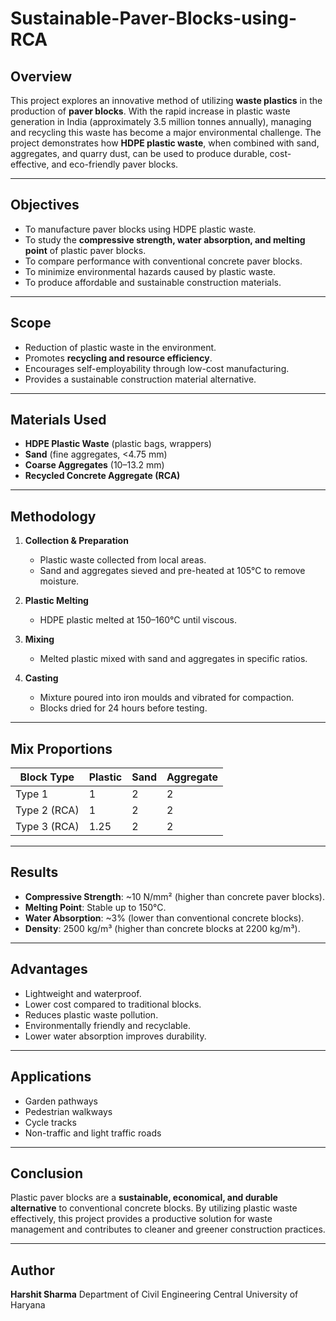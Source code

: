 # Sustainable-Paver-Blocks-using-RCA

## Overview

This project explores an innovative method of utilizing **waste plastics** in the production of **paver blocks**. With the rapid increase in plastic waste generation in India (approximately 3.5 million tonnes annually), managing and recycling this waste has become a major environmental challenge.
The project demonstrates how **HDPE plastic waste**, when combined with sand, aggregates, and quarry dust, can be used to produce durable, cost-effective, and eco-friendly paver blocks.

---

## Objectives

* To manufacture paver blocks using HDPE plastic waste.
* To study the **compressive strength, water absorption, and melting point** of plastic paver blocks.
* To compare performance with conventional concrete paver blocks.
* To minimize environmental hazards caused by plastic waste.
* To produce affordable and sustainable construction materials.

---

## Scope

* Reduction of plastic waste in the environment.
* Promotes **recycling and resource efficiency**.
* Encourages self-employability through low-cost manufacturing.
* Provides a sustainable construction material alternative.

---

## Materials Used

* **HDPE Plastic Waste** (plastic bags, wrappers)
* **Sand** (fine aggregates, <4.75 mm)
* **Coarse Aggregates** (10–13.2 mm)
* **Recycled Concrete Aggregate (RCA)**

---

## Methodology

1. **Collection & Preparation**

   * Plastic waste collected from local areas.
   * Sand and aggregates sieved and pre-heated at 105°C to remove moisture.

2. **Plastic Melting**

   * HDPE plastic melted at 150–160°C until viscous.

3. **Mixing**

   * Melted plastic mixed with sand and aggregates in specific ratios.

4. **Casting**

   * Mixture poured into iron moulds and vibrated for compaction.
   * Blocks dried for 24 hours before testing.

---

## Mix Proportions

| Block Type   | Plastic | Sand | Aggregate |
| ------------ | ------- | ---- | --------- |
| Type 1       | 1       | 2    | 2         |
| Type 2 (RCA) | 1       | 2    | 2         |
| Type 3 (RCA) | 1.25    | 2    | 2         |

---

## Results

* **Compressive Strength**: \~10 N/mm² (higher than concrete paver blocks).
* **Melting Point**: Stable up to 150°C.
* **Water Absorption**: \~3% (lower than conventional concrete blocks).
* **Density**: 2500 kg/m³ (higher than concrete blocks at 2200 kg/m³).

---

## Advantages

* Lightweight and waterproof.
* Lower cost compared to traditional blocks.
* Reduces plastic waste pollution.
* Environmentally friendly and recyclable.
* Lower water absorption improves durability.

---

## Applications

* Garden pathways
* Pedestrian walkways
* Cycle tracks
* Non-traffic and light traffic roads

---

## Conclusion

Plastic paver blocks are a **sustainable, economical, and durable alternative** to conventional concrete blocks. By utilizing plastic waste effectively, this project provides a productive solution for waste management and contributes to cleaner and greener construction practices.

---

## Author

**Harshit Sharma**
Department of Civil Engineering
Central University of Haryana


